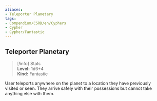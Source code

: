 ```yaml
---
aliases:
- Teleporter Planetary
tags:
- Compendium/CSRD/en/Cyphers
- Cypher
- Cypher/Fantastic
---
```


  
## Teleporter Planetary  
>[!info] Stats  
> **Level:** 1d6+4  
> **Kind:** Fantastic
  
User teleports anywhere on the planet to a location they have previously visited or seen. They arrive safely with their possessions but cannot take anything else with them.